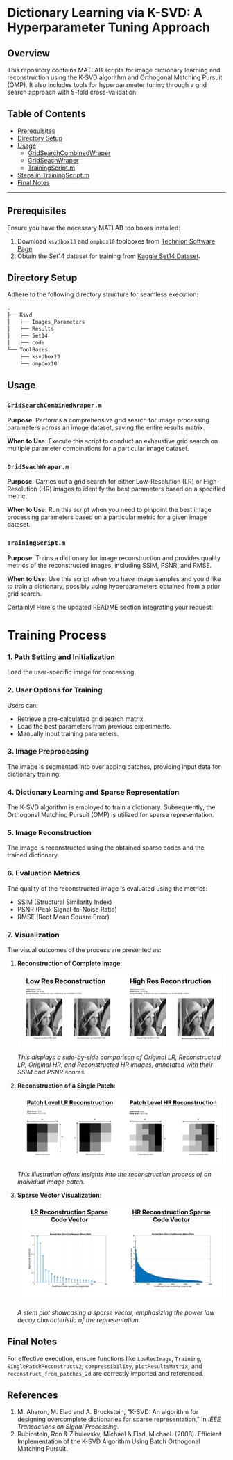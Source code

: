 # Dictionary Learning via K-SVD: A Hyperparameter Tuning Approach

## Overview

This repository contains MATLAB scripts for image dictionary learning and reconstruction using the K-SVD algorithm and Orthogonal Matching Pursuit (OMP). It also includes tools for hyperparameter tuning through a grid search approach with 5-fold cross-validation.

## Table of Contents

- [Prerequisites](#prerequisites)
- [Directory Setup](#directory-setup)
- [Usage](#usage)
    - [GridSearchCombinedWraper](#gridsearchcombinedwraper)
    - [GridSeachWraper](#gridseachwraper)
    - [TrainingScript.m](#trainingscriptm)
- [Steps in TrainingScript.m](#steps-in-trainingscriptm)
- [Final Notes](#final-notes)


---

## Prerequisites

Ensure you have the necessary MATLAB toolboxes installed:
1. Download `ksvdbox13` and `ompbox10` toolboxes from [Technion Software Page](https://csaws.cs.technion.ac.il/~ronrubin/software.html).
2. Obtain the Set14 dataset for training from [Kaggle Set14 Dataset](https://www.kaggle.com/datasets/ll01dm/set-5-14-super-resolution-dataset).


## Directory Setup

Adhere to the following directory structure for seamless execution:

```plaintext
.
├── Ksvd
│   ├── Images_Parameters
│   ├── Results
│   ├── Set14
│   └── code
└── ToolBoxes
    ├── ksvdbox13
    └── ompbox10
```


## Usage

### `GridSearchCombinedWraper.m`

**Purpose**: Performs a comprehensive grid search for image processing parameters across an image dataset, saving the entire results matrix.

**When to Use**: Execute this script to conduct an exhaustive grid search on multiple parameter combinations for a particular image dataset.

### `GridSeachWraper.m`

**Purpose**: Carries out a grid search for either Low-Resolution (LR) or High-Resolution (HR) images to identify the best parameters based on a specified metric.

**When to Use**: Run this script when you need to pinpoint the best image processing parameters based on a particular metric for a given image dataset.

### `TrainingScript.m`

**Purpose**: Trains a dictionary for image reconstruction and provides quality metrics of the reconstructed images, including SSIM, PSNR, and RMSE.

**When to Use**: Use this script when you have image samples and you'd like to train a dictionary, possibly using hyperparameters obtained from a prior grid search.

Certainly! Here's the updated README section integrating your request:


# Training Process

### 1. **Path Setting and Initialization**
Load the user-specific image for processing.

### 2. **User Options for Training**
Users can:
- Retrieve a pre-calculated grid search matrix.
- Load the best parameters from previous experiments.
- Manually input training parameters.

### 3. **Image Preprocessing**
The image is segmented into overlapping patches, providing input data for dictionary training.

### 4. **Dictionary Learning and Sparse Representation**
The K-SVD algorithm is employed to train a dictionary. Subsequently, the Orthogonal Matching Pursuit (OMP) is utilized for sparse representation.

### 5. **Image Reconstruction**
The image is reconstructed using the obtained sparse codes and the trained dictionary.

### 6. **Evaluation Metrics**
The quality of the reconstructed image is evaluated using the metrics:
- SSIM (Structural Similarity Index)
- PSNR (Peak Signal-to-Noise Ratio)
- RMSE (Root Mean Square Error)

### 7. **Visualization**
The visual outcomes of the process are presented as:

1. **Reconstruction of Complete Image**: 
   
   ![Original LR vs Reconstructed LR | Original HR vs Reconstructed HR](./Results/lenna/ImageReconstruction.png) 

   *This displays a side-by-side comparison of Original LR, Reconstructed LR, Original HR, and Reconstructed HR images, annotated with their SSIM and PSNR scores.*

2. **Reconstruction of a Single Patch**: 
   
   ![Original vs Reconstructed Patch](./Results/lenna/Patch.png) 

   *This illustration offers insights into the reconstruction process of an individual image patch.*

3. **Sparse Vector Visualization**:
   
   ![Sparse Vector Stem Plot](./Results/lenna/SparseCodes.png)

   *A stem plot showcasing a sparse vector, emphasizing the power law decay characteristic of the representation.*


## Final Notes

For effective execution, ensure functions like `LowResImage`, `Training`, `SinglePatchReconstructV2`, `compressibility`, `plotResultsMatrix`, and `reconstruct_from_patches_2d` are correctly imported and referenced.


## References

1. M. Aharon, M. Elad and A. Bruckstein, "K-SVD: An algorithm for designing overcomplete dictionaries for sparse representation," in *IEEE Transactions on Signal Processing*.
2. Rubinstein, Ron & Zibulevsky, Michael & Elad, Michael. (2008). Efficient Implementation of the K-SVD Algorithm Using Batch Orthogonal Matching Pursuit.



